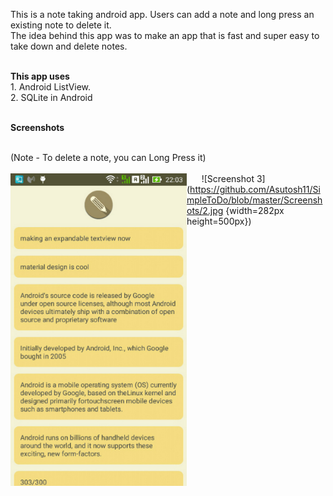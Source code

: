  This is a note taking android app. Users can add a note and long press an existing note to delete it. <br>
 The idea behind this app was to make an app that is fast and super easy to take down and delete notes. 
 
 <br>
<b>This app uses</b>
 <br>
 1. Android ListView.
 <br>
 2. SQLite in Android
 <br><br>
 
<b>Screenshots</b>
  
<br>(Note - To delete a note, you can Long Press it) <br><br> 
<a href="url"><img src="https://github.com/Asutosh11/SimpleToDo/blob/master/Screenshots/3.jpg" align="left" height="500px" width="282px" ></a>
 &nbsp; &nbsp; &nbsp; ![Screenshot 3](https://github.com/Asutosh11/SimpleToDo/blob/master/Screenshots/2.jpg {width=282px height=500px})
  
